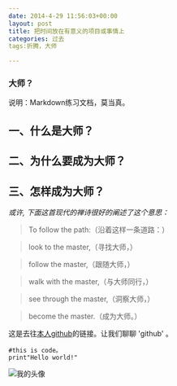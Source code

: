 ```yaml
---
date: 2014-4-29 11:56:03+00:00
layout: post
title: 把时间放在有意义的项目或事情上
categories: 过去
tags:折腾，大师

---
```

### 大师？
说明：Markdown练习文档，莫当真。

## 一、什么是大师？


## 二、为什么要成为大师？


## 三、怎样成为大师？

*或许, 下面这首现代的禅诗很好的阐述了这个意思：*

>To follow the path:（沿着这样一条道路：）

>look to the master,（寻找大师，）

>follow the master,（跟随大师，）

>walk with the master,（与大师同行，）

>see through the master,（洞察大师，）

>become the master.（成为大师。）

这是去往[本人github](http://github.com/joinfun)的链接。让我们聊聊 'github' 。

    #this is code。
    print"Hello world!"
    
![我的头像](https://www.zybuluo.com/static/img/my_head.jpg)